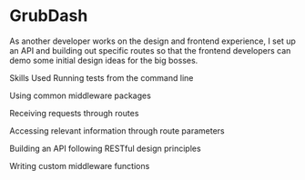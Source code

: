 # GrubDash
 As another developer works on the design and frontend experience, I set up an API and building out specific routes so that the frontend developers can demo some initial design ideas for the big bosses.

Skills Used
Running tests from the command line

Using common middleware packages

Receiving requests through routes

Accessing relevant information through route parameters

Building an API following RESTful design principles

Writing custom middleware functions
